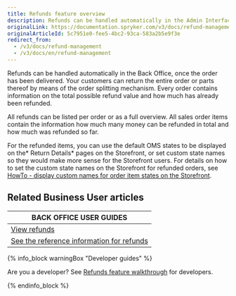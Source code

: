 ```yaml
---
title: Refunds feature overview
description: Refunds can be handled automatically in the Admin Interface, once the order has been delivered. All refunds can be listed per order or as a full overview.
originalLink: https://documentation.spryker.com/v3/docs/refund-management
originalArticleId: 5c7951e0-fee5-4bc2-93ca-583a2b5e9f3e
redirect_from:
  - /v3/docs/refund-management
  - /v3/docs/en/refund-management
---
```


Refunds can be handled automatically in the Back Office, once the order has been delivered. Your customers can return the entire order or parts thereof by means of the order splitting mechanism. Every order contains information on the total possible refund value and how much has already been refunded.

All refunds can be listed per order or as a full overview. All sales order items contain the information how much many money can be refunded in total and how much was refunded so far.

For the refunded items, you can use the default OMS states to be displayed on the* Return Details* pages on the Storefront, or set custom state names so they would make more sense for the Storefront users. For details on how to set the custom state names on the Storefront for refunded orders, see [HowTo - display custom names for order item states on the Storefront](/docs/scos/dev/tutorials-and-howtos/{{page.version}}/howtos/feature-howtos/howto-display-custom-names-for-order-item-states-on-the-storefront.html).


## Related Business User articles

|BACK OFFICE USER GUIDES|
|---|
| [View refunds](/docs/scos/user/user-guides/{{page.version}}/back-office-user-guide/sales/refunds/viewing-refunds.html)  |
| [See the reference information for refunds](/docs/scos/user/user-guides/{{page.version}}/back-office-user-guide/sales/refunds/viewing-refunds.html#reference-information-viewing-refunds)  |

{% info_block warningBox "Developer guides" %}

Are you a developer? See [Refunds feature walkthrough](/docs/scos/dev/feature-walkthroughs/{{page.version}}/refunds-feature-walkthrough.html) for developers.

{% endinfo_block %}
